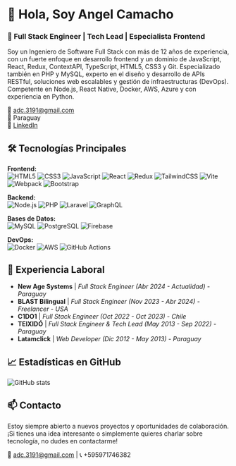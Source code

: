 # 👋 Hola, Soy Angel Camacho

### 🚀 Full Stack Engineer | Tech Lead | Especialista Frontend

Soy un Ingeniero de Software Full Stack con más de 12 años de experiencia, con un fuerte enfoque en desarrollo frontend y un dominio de JavaScript, React, Redux, ContextAPI, TypeScript, HTML5, CSS3 y Git. Especializado también en PHP y MySQL, experto en el diseño y desarrollo de APIs RESTful, soluciones web escalables y gestión de infraestructuras (DevOps). Competente en Node.js, React Native, Docker, AWS, Azure y con experiencia en Python.

📧 [adc.3191@gmail.com](mailto:adc.3191@gmail.com)  
📍 Paraguay  
🔗 [LinkedIn](https://linkedin.com/in/adc91)

## 🛠️ Tecnologías Principales

**Frontend:**  
![HTML5](https://img.shields.io/badge/-HTML5-E34F26?logo=html5&logoColor=white)
![CSS3](https://img.shields.io/badge/-CSS3-1572B6?logo=css3&logoColor=white)
![JavaScript](https://img.shields.io/badge/-JavaScript-F7DF1E?logo=javascript&logoColor=black)
![React](https://img.shields.io/badge/-React-61DAFB?logo=react&logoColor=black)
![Redux](https://img.shields.io/badge/-Redux-764ABC?logo=redux&logoColor=white)
![TailwindCSS](https://img.shields.io/badge/-TailwindCSS-38B2AC?logo=tailwind-css&logoColor=white)
![Vite](https://img.shields.io/badge/-Vite-646CFF?logo=vite&logoColor=white)
![Webpack](https://img.shields.io/badge/-Webpack-8DD6F9?logo=webpack&logoColor=black)
![Bootstrap](https://img.shields.io/badge/-Bootstrap-7952B3?logo=bootstrap&logoColor=white)

**Backend:**  
![Node.js](https://img.shields.io/badge/-Node.js-339933?logo=node.js&logoColor=white)
![PHP](https://img.shields.io/badge/-PHP-777BB4?logo=php&logoColor=white)
![Laravel](https://img.shields.io/badge/-Laravel-FF2D20?logo=laravel&logoColor=white)
![GraphQL](https://img.shields.io/badge/-GraphQL-E10098?logo=graphql&logoColor=white)

**Bases de Datos:**  
![MySQL](https://img.shields.io/badge/-MySQL-4479A1?logo=mysql&logoColor=white)
![PostgreSQL](https://img.shields.io/badge/-PostgreSQL-336791?logo=postgresql&logoColor=white)
![Firebase](https://img.shields.io/badge/-Firebase-FFCA28?logo=firebase&logoColor=black)

**DevOps:**  
![Docker](https://img.shields.io/badge/-Docker-2496ED?logo=docker&logoColor=white)
![AWS](https://img.shields.io/badge/-AWS-232F3E?logo=amazonaws&logoColor=white)
![GitHub Actions](https://img.shields.io/badge/-GitHub%20Actions-2088FF?logo=github-actions&logoColor=white)

## 📌 Experiencia Laboral

- **New Age Systems** | *Full Stack Engineer* _(Abr 2024 - Actualidad) - Paraguay_
- **BLAST Bilingual** | *Full Stack Engineer* _(Nov 2023 - Abr 2024) - Freelancer - USA_
- **C1DO1** | *Full Stack Engineer* _(Oct 2022 - Oct 2023) - Chile_
- **TEIXIDÓ** | *Full Stack Engineer & Tech Lead* _(May 2013 - Sep 2022) - Paraguay_
- **Latamclick** | *Web Developer* _(Dic 2012 - May 2013) - Paraguay_

## 📈 Estadísticas en GitHub

![GitHub stats](https://github-readme-stats.vercel.app/api?username=adc91&show_icons=true&theme=radical)

## 📫 Contacto

Estoy siempre abierto a nuevos proyectos y oportunidades de colaboración. ¡Si tienes una idea interesante o simplemente quieres charlar sobre tecnología, no dudes en contactarme!

📧 [adc.3191@gmail.com](mailto:adc.3191@gmail.com) | 📞 +595971746382

